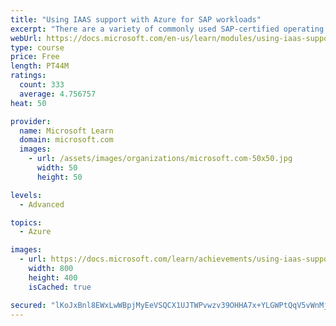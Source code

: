 ```yaml
---
title: "Using IAAS support with Azure for SAP workloads"
excerpt: "There are a variety of commonly used SAP-certified operating systems supported by SAP running on Azure VMs, and there are also several different methods of provisioning storage for SAP workloads in Azure. In this module, you will learn the SAP recommended support products and VM types as well as the network, database, and monitoring requirements."
webUrl: https://docs.microsoft.com/en-us/learn/modules/using-iaas-support-azure-sap-workloads/
type: course
price: Free
length: PT44M
ratings:
  count: 333
  average: 4.756757
heat: 50

provider:
  name: Microsoft Learn
  domain: microsoft.com
  images:
    - url: /assets/images/organizations/microsoft.com-50x50.jpg
      width: 50
      height: 50

levels:
  - Advanced

topics:
  - Azure

images:
  - url: https://docs.microsoft.com/learn/achievements/using-iaas-support-with-azure-for-sap-workloads-social.png
    width: 800
    height: 400
    isCached: true

secured: "lKoJxBnl8EWxLwWBpjMyEeVSQCX1UJTWPvwzv39OHHA7x+YLGWPtQqV5vWnMj1r5vaDvrTN8h08J+ed7J7Pb/scV8J4kdtRcdg+0bTsjAHFDSi3kRShNN+WZgBDJ1edjAMNjI8/8DMJWqOUmkoGxt8YGwolvdBC5DYsapkK3aYmX7HBIZowcgHEshyLmrXlX4dgTEz8fDBXsMb9WwjRvZ3nYolOJD0DXBow1VXE9ZrmEM5A4Bb2H+11djlCLgS11YaGJIfgSqU+10QUTZz8O0QfSI3LZQjsJMQbLmCOwO0wLSRFfYJNwt2uklnTT1E1mxsQRgKxBWIE0jDPD/O1r4OCzvhIcBl3jMmWySzGZBhmg2uBvOHnztgGAbMG3goGvtiHn/e9BZhuLSPn78uSfAS9yUZFwhcI3f3eyiKyi1n4=;oVhubUcylL4e4vct2xv3FA=="
---
```


